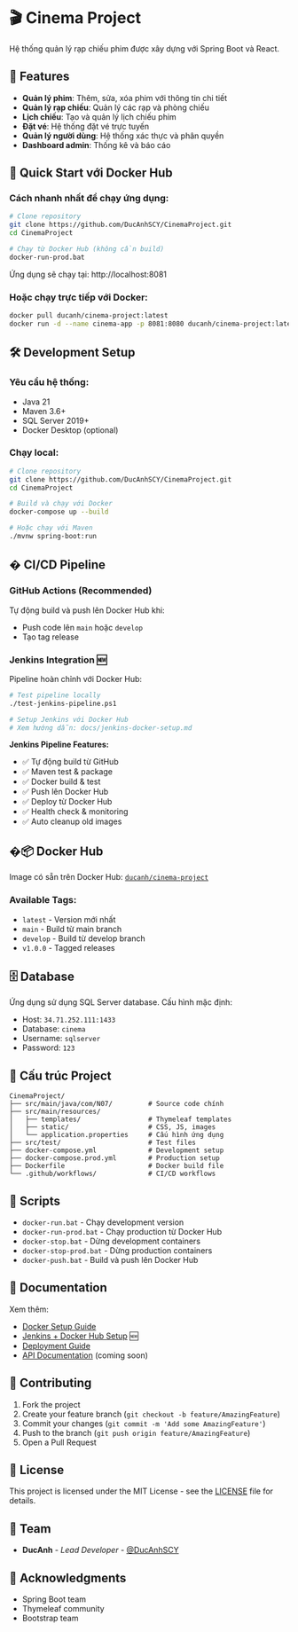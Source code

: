 # 🎬 Cinema Project

Hệ thống quản lý rạp chiếu phim được xây dựng với Spring Boot và React.

## 🌟 Features

- **Quản lý phim**: Thêm, sửa, xóa phim với thông tin chi tiết
- **Quản lý rạp chiếu**: Quản lý các rạp và phòng chiếu
- **Lịch chiếu**: Tạo và quản lý lịch chiếu phim
- **Đặt vé**: Hệ thống đặt vé trực tuyến
- **Quản lý người dùng**: Hệ thống xác thực và phân quyền
- **Dashboard admin**: Thống kê và báo cáo

## 🚀 Quick Start với Docker Hub

### Cách nhanh nhất để chạy ứng dụng:

```bash
# Clone repository
git clone https://github.com/DucAnhSCY/CinemaProject.git
cd CinemaProject

# Chạy từ Docker Hub (không cần build)
docker-run-prod.bat
```

Ứng dụng sẽ chạy tại: http://localhost:8081

### Hoặc chạy trực tiếp với Docker:

```bash
docker pull ducanh/cinema-project:latest
docker run -d --name cinema-app -p 8081:8080 ducanh/cinema-project:latest
```

## 🛠️ Development Setup

### Yêu cầu hệ thống:
- Java 21
- Maven 3.6+
- SQL Server 2019+
- Docker Desktop (optional)

### Chạy local:

```bash
# Clone repository
git clone https://github.com/DucAnhSCY/CinemaProject.git
cd CinemaProject

# Build và chạy với Docker
docker-compose up --build

# Hoặc chạy với Maven
./mvnw spring-boot:run
```

## � CI/CD Pipeline

### GitHub Actions (Recommended)
Tự động build và push lên Docker Hub khi:
- Push code lên `main` hoặc `develop`
- Tạo tag release

### Jenkins Integration 🆕
Pipeline hoàn chỉnh với Docker Hub:
```bash
# Test pipeline locally
./test-jenkins-pipeline.ps1

# Setup Jenkins với Docker Hub
# Xem hướng dẫn: docs/jenkins-docker-setup.md
```

**Jenkins Pipeline Features:**
- ✅ Tự động build từ GitHub
- ✅ Maven test & package  
- ✅ Docker build & test
- ✅ Push lên Docker Hub
- ✅ Deploy từ Docker Hub
- ✅ Health check & monitoring
- ✅ Auto cleanup old images

## �📦 Docker Hub

Image có sẵn trên Docker Hub: [`ducanh/cinema-project`](https://hub.docker.com/r/ducanhscy/cinema-project)

### Available Tags:
- `latest` - Version mới nhất
- `main` - Build từ main branch  
- `develop` - Build từ develop branch
- `v1.0.0` - Tagged releases

## 🗄️ Database

Ứng dụng sử dụng SQL Server database. Cấu hình mặc định:
- Host: `34.71.252.111:1433`
- Database: `cinema`
- Username: `sqlserver`
- Password: `123`

## 📁 Cấu trúc Project

```
CinemaProject/
├── src/main/java/com/N07/         # Source code chính
├── src/main/resources/
│   ├── templates/                 # Thymeleaf templates
│   ├── static/                    # CSS, JS, images
│   └── application.properties     # Cấu hình ứng dụng
├── src/test/                      # Test files
├── docker-compose.yml             # Development setup
├── docker-compose.prod.yml        # Production setup
├── Dockerfile                     # Docker build file
└── .github/workflows/             # CI/CD workflows
```

## 🔧 Scripts

- `docker-run.bat` - Chạy development version
- `docker-run-prod.bat` - Chạy production từ Docker Hub
- `docker-stop.bat` - Dừng development containers
- `docker-stop-prod.bat` - Dừng production containers
- `docker-push.bat` - Build và push lên Docker Hub

## 📖 Documentation

Xem thêm:
- [Docker Setup Guide](DOCKER-README.md)
- [Jenkins + Docker Hub Setup](docs/jenkins-docker-setup.md) 🆕
- [Deployment Guide](docs/deployment.md)
- [API Documentation](docs/api.md) (coming soon)

## 🤝 Contributing

1. Fork the project
2. Create your feature branch (`git checkout -b feature/AmazingFeature`)
3. Commit your changes (`git commit -m 'Add some AmazingFeature'`)
4. Push to the branch (`git push origin feature/AmazingFeature`)
5. Open a Pull Request

## 📄 License

This project is licensed under the MIT License - see the [LICENSE](LICENSE) file for details.

## 👥 Team

- **DucAnh** - *Lead Developer* - [@DucAnhSCY](https://github.com/DucAnhSCY)

## 🙏 Acknowledgments

- Spring Boot team
- Thymeleaf community
- Bootstrap team
